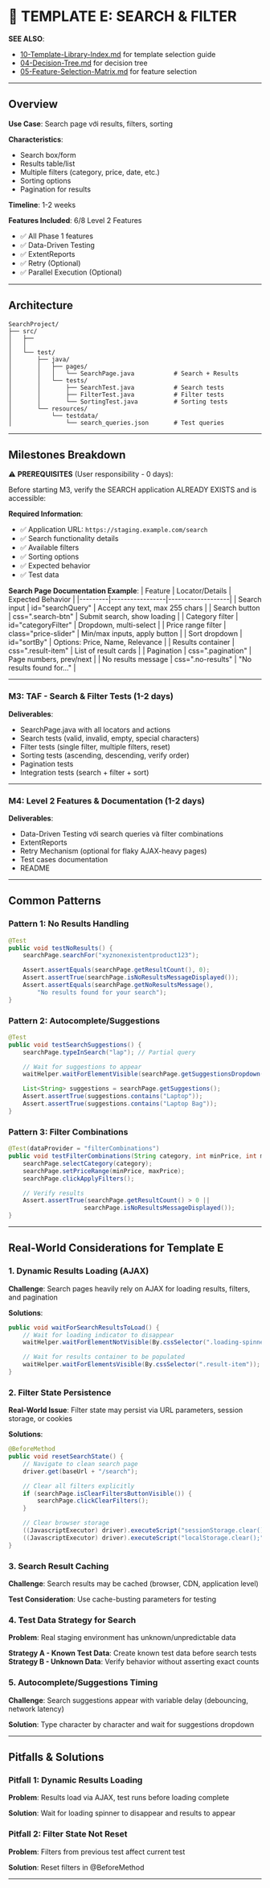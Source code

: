 # 📝 TEMPLATE E: SEARCH & FILTER

**SEE ALSO**:
- [10-Template-Library-Index.md](10-Template-Library-Index.md) for template selection guide
- [04-Decision-Tree.md](04-Decision-Tree.md) for decision tree
- [05-Feature-Selection-Matrix.md](05-Feature-Selection-Matrix.md) for feature selection

---

## Overview

**Use Case**: Search page với results, filters, sorting

**Characteristics**:
- Search box/form
- Results table/list
- Multiple filters (category, price, date, etc.)
- Sorting options
- Pagination for results

**Timeline**: 1-2 weeks

**Features Included**: 6/8 Level 2 Features
- ✅ All Phase 1 features
- ✅ Data-Driven Testing
- ✅ ExtentReports
- ✅ Retry (Optional)
- ✅ Parallel Execution (Optional)

---

## Architecture

```
SearchProject/
├── src/
│   ├──
│   │
│   └── test/
│       ├── java/
│       │   ├── pages/
│       │   │   └── SearchPage.java           # Search + Results
│       │   └── tests/
│       │       ├── SearchTest.java           # Search tests
│       │       ├── FilterTest.java           # Filter tests
│       │       └── SortingTest.java          # Sorting tests
│       └── resources/
│           └── testdata/
│               └── search_queries.json       # Test queries
```

---

## Milestones Breakdown

⚠️ **PREREQUISITES** (User responsibility - 0 days):

Before starting M3, verify the SEARCH application ALREADY EXISTS and is accessible:

**Required Information**:
- ✅ Application URL: `https://staging.example.com/search`
- ✅ Search functionality details
- ✅ Available filters
- ✅ Sorting options
- ✅ Expected behavior
- ✅ Test data

**Search Page Documentation Example**:
| Feature | Locator/Details | Expected Behavior |
|---------|-----------------|-------------------|
| Search input | id="searchQuery" | Accept any text, max 255 chars |
| Search button | css=".search-btn" | Submit search, show loading |
| Category filter | id="categoryFilter" | Dropdown, multi-select |
| Price range filter | class="price-slider" | Min/max inputs, apply button |
| Sort dropdown | id="sortBy" | Options: Price, Name, Relevance |
| Results container | css=".result-item" | List of result cards |
| Pagination | css=".pagination" | Page numbers, prev/next |
| No results message | css=".no-results" | "No results found for..." |

---

### M3: TAF - Search & Filter Tests (1-2 days)
**Deliverables**:
- SearchPage.java with all locators and actions
- Search tests (valid, invalid, empty, special characters)
- Filter tests (single filter, multiple filters, reset)
- Sorting tests (ascending, descending, verify order)
- Pagination tests
- Integration tests (search + filter + sort)

---

### M4: Level 2 Features & Documentation (1-2 days)
**Deliverables**:
- Data-Driven Testing với search queries và filter combinations
- ExtentReports
- Retry Mechanism (optional for flaky AJAX-heavy pages)
- Test cases documentation
- README

---

## Common Patterns

### Pattern 1: No Results Handling
```java
@Test
public void testNoResults() {
    searchPage.searchFor("xyznonexistentproduct123");

    Assert.assertEquals(searchPage.getResultCount(), 0);
    Assert.assertTrue(searchPage.isNoResultsMessageDisplayed());
    Assert.assertEquals(searchPage.getNoResultsMessage(),
        "No results found for your search");
}
```

### Pattern 2: Autocomplete/Suggestions
```java
@Test
public void testSearchSuggestions() {
    searchPage.typeInSearch("lap"); // Partial query

    // Wait for suggestions to appear
    waitHelper.waitForElementVisible(searchPage.getSuggestionsDropdown());

    List<String> suggestions = searchPage.getSuggestions();
    Assert.assertTrue(suggestions.contains("Laptop"));
    Assert.assertTrue(suggestions.contains("Laptop Bag"));
}
```

### Pattern 3: Filter Combinations
```java
@Test(dataProvider = "filterCombinations")
public void testFilterCombinations(String category, int minPrice, int maxPrice) {
    searchPage.selectCategory(category);
    searchPage.setPriceRange(minPrice, maxPrice);
    searchPage.clickApplyFilters();

    // Verify results
    Assert.assertTrue(searchPage.getResultCount() > 0 ||
                     searchPage.isNoResultsMessageDisplayed());
}
```

---

## Real-World Considerations for Template E

### 1. Dynamic Results Loading (AJAX)
**Challenge**: Search pages heavily rely on AJAX for loading results, filters, and pagination

**Solutions**:
```java
public void waitForSearchResultsToLoad() {
    // Wait for loading indicator to disappear
    waitHelper.waitForElementNotVisible(By.cssSelector(".loading-spinner"));

    // Wait for results container to be populated
    waitHelper.waitForElementsVisible(By.cssSelector(".result-item"));
}
```

### 2. Filter State Persistence
**Real-World Issue**: Filter state may persist via URL parameters, session storage, or cookies

**Solutions**:
```java
@BeforeMethod
public void resetSearchState() {
    // Navigate to clean search page
    driver.get(baseUrl + "/search");

    // Clear all filters explicitly
    if (searchPage.isClearFiltersButtonVisible()) {
        searchPage.clickClearFilters();
    }

    // Clear browser storage
    ((JavascriptExecutor) driver).executeScript("sessionStorage.clear();");
    ((JavascriptExecutor) driver).executeScript("localStorage.clear();");
}
```

### 3. Search Result Caching
**Challenge**: Search results may be cached (browser, CDN, application level)

**Test Consideration**: Use cache-busting parameters for testing

### 4. Test Data Strategy for Search
**Problem**: Real staging environment has unknown/unpredictable data

**Strategy A - Known Test Data**: Create known test data before search tests
**Strategy B - Unknown Data**: Verify behavior without asserting exact counts

### 5. Autocomplete/Suggestions Timing
**Challenge**: Search suggestions appear with variable delay (debouncing, network latency)

**Solution**: Type character by character and wait for suggestions dropdown

---

## Pitfalls & Solutions

### Pitfall 1: Dynamic Results Loading
**Problem**: Results load via AJAX, test runs before loading complete

**Solution**: Wait for loading spinner to disappear and results to appear

### Pitfall 2: Filter State Not Reset
**Problem**: Filters from previous test affect current test

**Solution**: Reset filters in @BeforeMethod

---
